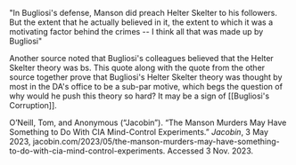 "In Bugliosi's defense, Manson did preach Helter Skelter to his followers. But the extent that he actually believed in it, the extent to which it was a motivating factor behind the crimes -- I think all that was made up by Bugliosi"

Another source noted that Bugliosi's colleagues believed that the Helter Skelter theory was bs. This quote along with the quote from the other source together prove that Bugliosi's Helter Skelter theory was thought by most in the DA's office to be a sub-par motive, which begs the question of why would he push this theory so hard? It may be a sign of [[Bugliosi's Corruption]].

O’Neill, Tom, and Anonymous (“Jacobin”). “The Manson Murders May Have Something to Do With CIA Mind-Control Experiments.” _Jacobin_, 3 May 2023, jacobin.com/2023/05/the-manson-murders-may-have-something-to-do-with-cia-mind-control-experiments. Accessed 3 Nov. 2023.